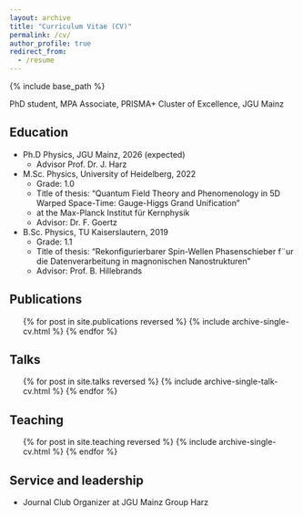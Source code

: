 ```yaml
---
layout: archive
title: "Curriculum Vitae (CV)"
permalink: /cv/
author_profile: true
redirect_from:
  - /resume
---
```


{% include base_path %}

PhD student, MPA Associate, PRISMA+ Cluster of Excellence, JGU Mainz

Education
------
* Ph.D Physics, JGU Mainz, 2026 (expected)
  * Advisor Prof. Dr. J. Harz
* M.Sc. Physics, University of Heidelberg, 2022
  * Grade: 1.0
  * Title of thesis: “Quantum Field Theory and Phenomenology in 5D Warped Space-Time: Gauge-Higgs Grand Unification”
  * at the Max-Planck Institut für Kernphysik
  * Advisor: Dr. F. Goertz
* B.Sc. Physics, TU Kaiserslautern, 2019
  * Grade: 1.1
  * Title of thesis: “Rekonfigurierbarer Spin-Wellen Phasenschieber f¨ur die Datenverarbeitung in magnonischen Nanostrukturen”
  * Advisor: Prof. B. Hillebrands

Publications
------
<ul>{% for post in site.publications reversed %}
  {% include archive-single-cv.html %}
{% endfor %}</ul>
  
Talks
------
  <ul>{% for post in site.talks reversed %}
    {% include archive-single-talk-cv.html  %}
  {% endfor %}</ul>
  
Teaching
------
  <ul>{% for post in site.teaching reversed %}
    {% include archive-single-cv.html %}
  {% endfor %}</ul>
  
Service and leadership
------
* Journal Club Organizer at JGU Mainz Group Harz
